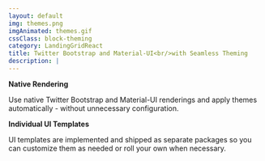 ```yaml
---
layout: default
img: themes.png
imgAnimated: themes.gif
cssClass: block-theming
category: LandingGridReact
title: Twitter Bootstrap and Material-UI<br/>with Seamless Theming
description: |
---
```


**Native Rendering**

Use native Twitter Bootstrap and Material-UI renderings and apply themes automatically - without unnecessary configuration.

**Individual UI Templates**

UI templates are implemented and shipped as separate packages so you can customize them as needed or roll your own when necessary.
